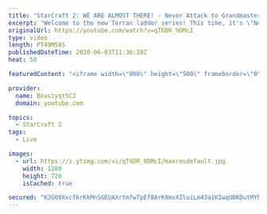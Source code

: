 ```yaml
---
title: "StarCraft 2: WE ARE ALMOST THERE! - Never Attack to Grandmaster"
excerpt: "Welcome to the new Terran ladder series! This time, it's \"Never Attack to Grandmaster!\" In this challenge, I play as Terran on the EU ladder, and in every game I'm not allowed to attack with any units except for using Ghosts. I'm allowed to make any army units for defending, as long as I don't attack"
originalUrl: https://youtube.com/watch?v=qT6DR_9DMcI
type: video
length: PT49M58S
publishedDateTime: 2020-06-03T11:36:28Z
heat: 50

featuredContent: "<iframe width=\"800\" height=\"500\" frameborder=\"0\" src=\"https://www.youtube.com/embed/qT6DR_9DMcI\" allow=\"accelerometer; autoplay; encrypted-media; gyroscope; picture-in-picture\" allowfullscreen></iframe>"

provider:
  name: BeastyqtSC2
  domain: youtube.com

topics:
  - StarCraft 2
tags:
  - Live

images:
  - url: https://i.ytimg.com/vi/qT6DR_9DMcI/maxresdefault.jpg
    width: 1280
    height: 720
    isCached: true

secured: "KJG09Xxcf6rKkMnSGEUAXrtmfwTpEfBArK0mxXZluiLm43a1KIwqUDKDutMYNTFXIfufvMjlJYx/8Hpz/VJqDobdD0G34Ts/Eh82uzR3N74xgJsVUjCBUIGD6/nJZM3Sc0+1nosQYNQE6sQBWKN608YvNbu2dkGJLw5gzzIPZk+3GtKhQsRk1uw1AE9g9Y95iOcXAwtYDSO2j/1OIVCnOZZY49xdF3nG0M1V9dY8f1v9RvNyd7JWvPDdUQFNlmY1F4FKyF17IBFZEgC25vCJ4SbxZxsU6OkUi/mjc+TDm1oCBsjuEswbvYyPdl6k+C7rAbCmI03bSpc4ERrQ6sgAaxzla3MksDhtvBz5p5jxlj50Tlt2PILFKhCkz5Ig88zIoPORuTAF7uQ8qUdw7yHLVoXue5Am8bYEcJYkoR3qoBg=;NKxF6V5O4J/6MnNP5G7t0w=="
---
```


